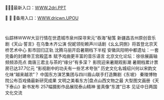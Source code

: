<p>
	🔑🔑🔑最新入口：<a href="http://www.baidu.com/link?url=6MA2SWnO3Raqke39an_0PUxosM6ZrUGzi1BN9tNnlPW&wd">WWW.2dri.PPT</a> 
	<p>
		🔕
🔕
🔕备用入口：<a href="http://www.baidu.com/link?url=6MA2SWnO3Raqke39an_0PUxosM6ZrUGzi1BN9tNnlPW&wd">WWW.dricwn.UPOU</a> 
	</p>
	<p>
		<br />
	</p>
	<p>
		仙踪林WWW大豆行情在世遗城市泉州探寻宋元“吞海”秘笈
新疆昌吉州原创音乐剧《天山·誓言》在乌鲁木齐公演
倪妮领衔赖声川话剧《幺幺洞捌》将首登北京天桥艺术中心
影市回归正轨 沈腾马丽开启暑期档下半程
安徽凤阳明中都遗址：一套完备的封建帝王宫殿蓝本
赋予戏曲更丰富的音乐语言
北京文化论坛：徐徐展画轴 频频添亮点
南唐三君主与茶的“缘分”有多深？
影院迎来暑期观影潮 暑期档累计票房已达37.7亿元
“影视剧中的功夫有一些艺术夸张”
历史文化名城绍兴何以宋韵文化味“越来越浓”？
中国东方演艺集团与四川眉山联手打造舞剧《东坡》
秦陵博物院公布百戏俑最新研究成果
文明之美看东方|盘点山西文物之最
大型图文画册《天下泰山》新书发布 257幅摄影作品展现泰山精神
鉴真像“东渡”日本 见证中日两国文化交流
	</p>
